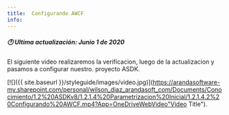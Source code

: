 ```yaml
---
title:  Configurando AWCF
info:
---
```


##### 🕐 Ultima actualización: Junio 1 de 2020


El siguiente video realizaremos la verificacion, luego de la actualizacion y pasamos a configurar nuestro. proyecto ASDK.

[![]({{ site.baseurl }}/styleguide/images/video.jpg)](https://arandasoftware-my.sharepoint.com/personal/wilson_diaz_arandasoft_com/Documents/Conocimiento/1.2%20ASDKv8/1.2.1.4%20Parametrizacion%20Inicial/1.2.1.4.2%20Configurando%20AWCF.mp4?App=OneDriveWebVideo"Video Title").
